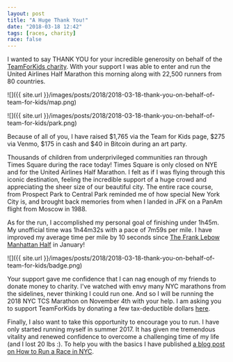 ```yaml
---
layout: post
title: "A Huge Thank You!"
date: "2018-03-18 12:42"
tags: [races, charity]
race: false
---
```

I wanted to say THANK YOU for your incredible generosity on behalf of the [TeamForKids charity](http://teamforkids.nyrr.org). With your support I was able to enter and run the United Airlines Half Marathon this morning along with 22,500 runners from 80 countries.

![]({{ site.url }}/images/posts/2018/2018-03-18-thank-you-on-behalf-of-team-for-kids/map.png)

![]({{ site.url }}/images/posts/2018/2018-03-18-thank-you-on-behalf-of-team-for-kids/park.png)

Because of all of you, I have raised $1,765 via the Team for Kids page, $275 via Venmo, $175 in cash and $40 in Bitcoin during an art party.

Thousands of children from underprivileged communities ran through Times Square during the race today! Times Square is only closed on NYE and for the United Airlines Half Marathon. I felt as if I was flying through this iconic destination, feeling the incredible support of a huge crowd and appreciating the sheer size of our beautiful city. The entire race course, from Prospect Park to Central Park reminded me of how special New York City is, and brought back memories from when I landed in JFK on a PanAm flight from Moscow in 1988.

As for the run, I accomplished my personal goal of finishing under 1h45m. My unofficial time was 1h44m32s with a pace of 7m59s per mile. I have improved my average time per mile by 10 seconds since [The Frank Lebow Manhattan Half](/2018/01/21/run-13.34mi-1h47m18s.html) in January!

![]({{ site.url }}/images/posts/2018/2018-03-18-thank-you-on-behalf-of-team-for-kids/badge.png)

Your support gave me confidence that I can nag enough of my friends to donate money to charity. I've watched with envy many NYC marathons from the sidelines, never thinking I could run one. And so I will be running the 2018 NYC TCS Marathon on November 4th with your help. I am asking you to support TeamForKids by donating a few tax-deductible dollars [here](https://www.runwithtfk.org/Profile/PublicPage/61018).

Finally, I also want to take this opportunity to encourage you to run. I have only started running myself in summer 2017. It has given me tremendous vitality and renewed confidence to overcome a challenging time of my life (and I lost 20 lbs :). To help you with the basics I have published [a blog post on How to Run a Race in NYC](/2018/03/17/how-to-run-a-race-in-nyc-financials-charity.html).
